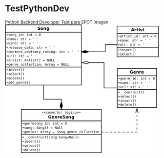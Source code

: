# TestPythonDev
Python Backend Developer Test  para SPOT
imagen
![diagrama clases](https://github.com/Templario17/TestPythonDev/blob/main/rootsystem/static/diagrama_clases.png)
